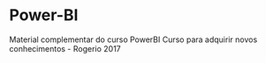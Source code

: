 # Power-BI
Material complementar do curso PowerBI
Curso para adquirir novos conhecimentos - Rogerio 2017
